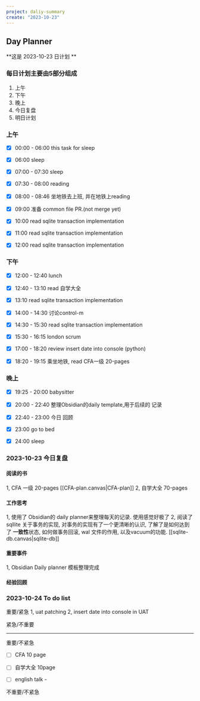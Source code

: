 ```yaml
---
project: daliy-summary
create: "2023-10-23"
---
```


## Day Planner
**这是 2023-10-23 日计划 **


### 每日计划主要由5部分组成
1. 上午
2. 下午
3. 晚上
4. 今日复盘
5. 明日计划

### 上午
- [x] 00:00 - 06:00 this task for sleep
* [x] 06:00  sleep
* [x] 07:00 - 07:30 sleep
* [x] 07:30 - 08:00 reading
* [x] 08:00 - 08:46 坐地铁去上班, 并在地铁上reading
* [x] 09:00  准备 common file PR.(not merge yet)
* [x] 10:00  read sqlite transaction implementation
* [x] 11:00  read sqlite transaction implementation
* [x] 12:00  read sqlite transaction implementation




### 下午
* [x] 12:00 - 12:40 lunch
* [x] 12:40 - 13:10  read 自学大全
* [x] 13:10 read sqlite transaction implementation
* [x] 14:00 - 14:30 讨论control-m
* [x] 14:30 - 15:30  read sqlite transaction implementation
* [x] 15:30 - 16:15  london scrum
* [x] 17:00 - 18:20  review insert date into console (python)
* [x] 18:20 - 19:15  乘坐地铁,  read CFA一级 20-pages




### 晚上
* [x] 19:25 - 20:00  babysitter
* [x] 20:00 - 22:40  整理Obsidian的daily template,用于后续的 记录
* [x] 22:40 - 23:00  今日 回顾
* [x] 23:00  go to bed
* [x] 24:00  sleep





### 2023-10-23 今日复盘

#### 阅读的书
1, CFA 一级   20-pages    [[CFA-plan.canvas|CFA-plan]]
2, 自学大全   70-pages

#### 工作思考
1, 使用了 Obsidian的 daily planner来整理每天的记录. 使用感觉好极了
2, 阅读了 sqllite 关于事务的实现, 对事务的实现有了一个更清晰的认识, 了解了是如何达到了 **一致性**状态, 如何做事务回滚, wal 文件的作用, 以及vacuum的功能.  [[sqlite-db.canvas|sqlite-db]]


#### 重要事件
1, Obsidian Daily planner 模板整理完成



#### 经验回顾


### 2023-10-24 To do list

重要/紧急
1, uat patching
2, insert date into console in UAT


紧急/不重要

---

重要/不紧急
* [ ] CFA 10 page
* [ ] 自学大全 10page
* [ ] english talk  - 


不重要/不紧急


